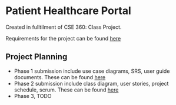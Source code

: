 # Patient Healthcare Portal

Created in fulltilment of CSE 360: Class Project.

Requirements for the project can be found [here](https://drive.google.com/folderview?id=0B5QuAp8Z_mKRX29Lc2dKQ2U2NEU&usp=sharing)

## Project Planning
* Phase 1 submission include use case diagrams, SRS, user guide documents. These can be found [here](https://drive.google.com/folderview?id=0B5QuAp8Z_mKRRkNBNkVxRVJ5REU&usp=sharing)
* Phase 2 submission include class diagram, user stories, project schedule, scrum. These can be found [here](https://drive.google.com/folderview?id=0B5QuAp8Z_mKRYm1HRzUxb0R3MjQ&usp=sharing)
* Phase 3, TODO
